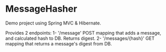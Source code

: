 # MessageHasher
Demo project using Spring MVC &amp; Hibernate.


Provides 2 endpoints:
  1- '/message' POST mapping that adds a message, and calculated hash to DB. Returns digest.
  2- '/messages/{hash}' GET mapping that returns a message's digest from DB.
